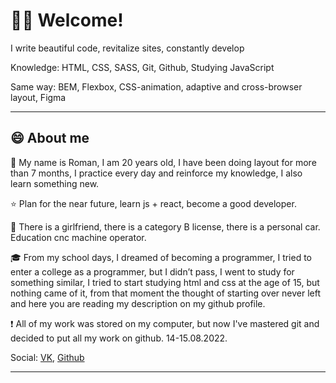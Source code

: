 # 🙋‍♂ Welcome!
I write beautiful code, revitalize sites, constantly develop

Knowledge: HTML, CSS, SASS, Git, Github, Studying JavaScript

Same way: BEM, Flexbox, CSS-animation, adaptive and cross-browser layout, Figma
___

## 😄 About me

🚶 My name is Roman, I am 20 years old, I have been doing layout for more than 7 months, I practice every day and reinforce my knowledge, I also learn something new.

⭐ Plan for the near future, learn js + react, become a good developer.

🌟 There is a girlfriend, there is a category B license, there is a personal car. Education cnc machine operator.

🎓 From my school days, I dreamed of becoming a programmer, I tried to enter a college as a programmer, but I didn’t pass, I went to study for something similar, I tried to start studying html and css at the age of 15, but nothing came of it, from that moment the thought of starting over never left and here you are reading my description on my github profile.

❗ All of my work was stored on my computer, but now I've mastered git and decided to put all my work on github. 14-15.08.2022.

Social: [VK](https://vk.com/romantsapko), [Github](https://github.com/Tvenkk)
___
